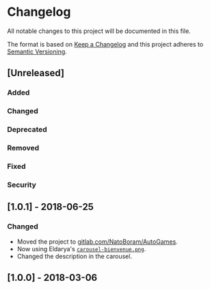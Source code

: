 # Changelog

All notable changes to this project will be documented in this file.

The format is based on [Keep a Changelog](http://keepachangelog.com/en/1.0.0/) and this project adheres to [Semantic Versioning](http://semver.org/spec/v2.0.0.html).

## [Unreleased]

### Added

### Changed

### Deprecated

### Removed

### Fixed

### Security

## [1.0.1] - 2018-06-25

### Changed

* Moved the project to [gitlab.com/NatoBoram/AutoGames](https://gitlab.com/NatoBoram/AutoGames).
* Now using Eldarya's [`carousel-bienvenue.png`](http://www.eldarya.com/static/img/newsCarousel/us/carousel-bienvenue.png).
* Changed the description in the carousel.

## [1.0.0] - 2018-03-06